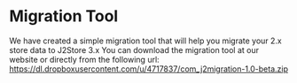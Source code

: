 # Migration Tool

We have created a simple migration tool that will help you migrate your 2.x store data to J2Store 3.x 
You can download the migration tool at our website or directly from the following url: 
https://dl.dropboxusercontent.com/u/4717837/com_j2migration-1.0-beta.zip
